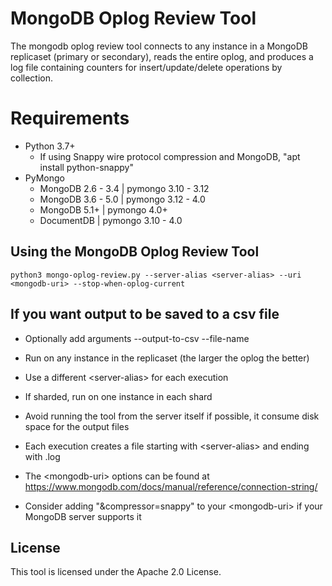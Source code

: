 # MongoDB Oplog Review Tool

The mongodb oplog review tool connects to any instance in a MongoDB replicaset (primary or secondary), reads the entire oplog, and produces a log file containing counters for insert/update/delete operations by collection. 

# Requirements
 - Python 3.7+
   - If using Snappy wire protocol compression and MongoDB, "apt install python-snappy"
 - PyMongo
   - MongoDB 2.6 - 3.4 | pymongo 3.10 - 3.12
   - MongoDB 3.6 - 5.0 | pymongo 3.12 - 4.0
   - MongoDB 5.1+      | pymongo 4.0+
   - DocumentDB        | pymongo 3.10 - 4.0

## Using the MongoDB Oplog Review Tool
`python3 mongo-oplog-review.py --server-alias <server-alias> --uri <mongodb-uri> --stop-when-oplog-current`

## If you want output to be saved to a csv file
 - Optionally add arguments
 --output-to-csv --file-name <name of outputfile>

- Run on any instance in the replicaset (the larger the oplog the better)
- Use a different \<server-alias> for each execution
- If sharded, run on one instance in each shard
- Avoid running the tool from the server itself if possible, it consume disk space for the output files
- Each execution creates a file starting with \<server-alias> and ending with .log
- The \<mongodb-uri> options can be found at https://www.mongodb.com/docs/manual/reference/connection-string/ 
- Consider adding "&compressor=snappy" to your \<mongodb-uri> if your MongoDB server supports it

## License
This tool is licensed under the Apache 2.0 License. 

